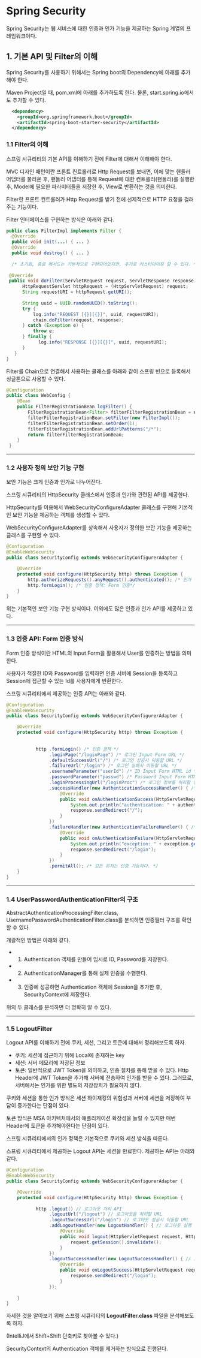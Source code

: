 # Spring Security

Spring Security는 웹 서비스에 대한 인증과 인가 기능을 제공하는 Spring 계열의 프레임워크이다. 


## 1. 기본 API 및 Filter의 이해

Spring Security를 사용하기 위해서는 Spring boot의 Dependency에 아래를 추가해야 한다.

Maven Project일 때, pom.xml에 아래를 추가하도록 한다. 물론, start.spring.io에서도 추가할 수 있다.

```xml
  <dependency>
    <groupId>org.springframework.boot</groupId>
    <artifactId>spring-boot-starter-security</artifactId>
  </dependency>
```

### 1.1 Filter의 이해

스프링 시큐리티의 기본 API를 이해하기 전에 Filter에 대해서 이해해야 한다.

MVC 디자인 패턴이란 프론트 컨트롤러로 Http Request를 보내면, 이에 맞는 핸들러 어댑터를 불러온 후, 핸들러 어댑터를 통해 Request에 대한 컨트롤러(핸들러)를 실행한 후, Model에 필요한 파라미터들을 저장한 후, View로 반환하는 것을 의미한다.

Filter란 프론트 컨트롤러가 Http Request를 받기 전에 선제적으로 HTTP 요청을 걸러주는 기능이다.

Filter 인터페이스를 구현하는 방식은 아래와 같다.

```java
public class FilterImpl implements Filter {
  @Override
  public void init(...) { ... }
  @Override 
  public void destroy() { ... }
  
  /* 초기화, 종료 메서드는 기본적으로 구현되어있지만, 추가로 커스터마이징 할 수 있다. */
  
 @Override 
 public void doFilter(ServletRequest request, ServletResponse response, FilterChain filterChain) throws IOException, ServletException {
      HttpRequestServlet httpRequest = (HttpServletRequest) request;
      String requestURI = httpRequest.getURI();
      
      String uuid = UUID.randomUUID().toString();
      try {
          log.info("REQUEST [{}][{}]", uuid, requestURI);
          chain.doFilter(request, response);
      } catch (Exception e) {
          throw e;
      } finally {
            log.info("RESPONSE [{}][{}]", uuid, requestURI);
      }    
   }
}
```

Filter를 Chain으로 연결해서 사용하는 클래스를 아래와 같이 스프링 빈으로 등록해서 싱글톤으로 사용할 수 있다.

```java
@Configuration
public class WebConfig {
    @Bean
    public FilterRegistrationBean logFilter() {
        FilterRegistrationBean<Filter> filterFilterRegistrationBean = new FilterRegistrationBean<>();
        filterFilterRegistrationBean.setFilter(new FilterImpl());
        filterFilterRegistrationBean.setOrder(1);
        filterFilterRegistrationBean.addUrlPatterns("/*");
        return filterFilterRegistrationBean;
    }
 }
```

***

### 1.2 사용자 정의 보안 기능 구현

보안 기능은 크게 인증과 인가로 나누어진다.

스프링 시큐리티의 HttpSecurity 클래스에서 인증과 인가와 관련된 API를 제공한다.

HttpSecurity를 이용해서 WebSecurityConfigureAdapter 클래스를 구현해 기본적인 보안 기능을 제공하는 객체를 생성할 수 있다.

WebSecurityConfigureAdapter를 상속해서 사용자가 정의한 보안 기능을 제공하는 클래스를 구현할 수 있다. 

```java
@Configuration
@EnableWebSecurity
public class SecurityConfig extends WebSecurityConfigurerAdapter {

    @Override
    protected void configure(HttpSecurity http) throws Exception {
        http.authorizeRequests().anyRequest().authenticated(); /* 인가 정책: 인증이 된 사용자만이 Request 가능 */
        http.formLogin(); /* 인증 정책: Form 인증*/
    }
}
```

위는 기본적인 보안 기능 구현 방식이다. 이외에도 많은 인증과 인가 API를 제공하고 있다.

***

### 1.3 인증 API: Form 인증 방식

Form 인증 방식이란 HTML의 Input Form을 활용해서 User를 인증하는 방법을 의미한다.

사용자가 적절한 ID와 Password를 입력하면 인증 서버에 Session을 등록하고 Session에 접근할 수 있는 Id를 사용자에게 반환한다.

스프링 시큐리티에서 제공하는 인증 API는 아래와 같다.

```java
@Configuration
@EnableWebSecurity
public class SecurityConfig extends WebSecurityConfigurerAdapter {

    @Override
    protected void configure(HttpSecurity http) throws Exception {
           
           
           http .formLogin() /* 인증 정책 */ 
                .loginPage("/loginPage") /* 로그인 Input Form URL */
                .defaultSuccessUrl("/") /* 로그인 성공시 이동할 URL */
                .failureUrl("/login") /* 로그인 실패시 이동할 URL */
                .usernameParameter("userId") /* ID Input Form HTML id */
                .passwordParameter("passwd") /* Password Input Form HTML id */
                .loginProcessingUrl("/loginProc") /* 로그인 정보를 처리할 컨트롤러 URL */
                .successHandler(new AuthenticationSuccessHandler() { /* 로그인 성공 후 호출할 컨트롤러 */
                    @Override
                    public void onAuthenticationSuccess(HttpServletRequest request, HttpServletResponse response, Authentication authentication) throws IOException, ServletException {
                        System.out.println("authentication: " + authentication.getName());
                        response.sendRedirect("/");
                    }
                })
                .failureHandler(new AuthenticationFailureHandler() { /* 로그인 실패 후 호출할 컨트롤러 */
                    @Override
                    public void onAuthenticationFailure(HttpServletRequest request, HttpServletResponse response, AuthenticationException exception) throws IOException, ServletException {
                        System.out.println("exception: " + exception.getMessage());
                        response.sendRedirect("/login");
                    }
                })
                .permitAll(); /* 모든 유저는 인증 가능하다. */
    }
}
```

***

### 1.4 UserPasswordAuthenticationFilter의 구조

AbstractAuthenticationProcessingFilter.class, UsernamePasswordAuthenticationFilter.class를 분석하면 인증필터 구조를 확인할 수 있다.

개괄적인 방법은 아래와 같다.

+ 1. Authentication 객체를 만들어 임시로 ID, Password를 저장한다.
+ 2. AuthenticationManager를 통해 실제 인증을 수행한다.
+ 3. 인증에 성공하면 Authentication 객체에 Session을 추가한 후, SecurityContext에 저장한다.

위의 두 클래스를 분석하면 더 명확히 알 수 있다.

***

### 1.5 LogoutFilter

Logout API를 이해하기 전에 쿠키, 세션, 그리고 토큰에 대해서 정리해보도록 하자.

+ 쿠키: 세션에 접근하기 위해 Local에 존재하는 key
+ 세션: 서버 메모리에 저장된 정보
+ 토큰: 일반적으로 JWT Token을 의미하고, 인증 절차를 통해 받을 수 있다. Http Header에 JWT Token을 추가해 서버에 전송하여 인가를 받을 수 있다. 그러므로, 서버에서는 인가를 위한 별도의 저장장치가 필요하지 않다.

쿠키와 세션을 통한 인가 방식은 세션 하이재킹의 위험성과 서버에 세션을 저장하여 부담이 증가한다는 단점이 있다.

토큰 방식은 MSA 아키텍처에서의 애플리케이션 확장성을 늘릴 수 있지만 매번 Header에 토큰을 추가해야한다는 단점이 있다.

스프링 시큐리티에서의 인가 정책은 기본적으로 쿠키와 세션 방식을 따른다. 

스프링 시큐리티에서 제공하는 Logout API는 세션을 만료한다. 제공하는 API는 아래와 같다.

```java
@Configuration
@EnableWebSecurity
public class SecurityConfig extends WebSecurityConfigurerAdapter {

    @Override
    protected void configure(HttpSecurity http) throws Exception {
    
           http .logout() // 로그아웃 처리 API 
                .logoutUrl("/logout") // 로그아웃을 처리할 URL
                .logoutSuccessUrl("/login") // 로그아웃 성공시 이동할 URL
                .addLogoutHandler(new LogoutHandler() { // 로그아웃 실행 시 실행할 컨트롤러 
                    @Override
                    public void logout(HttpServletRequest request, HttpServletResponse response, Authentication authentication) {
                        request.getSession().invalidate();
                    }
                })
                .logoutSuccessHandler(new LogoutSuccessHandler() { // 로그아웃 성공 후 실행할 컨트롤러
                    @Override
                    public void onLogoutSuccess(HttpServletRequest request, HttpServletResponse response, Authentication authentication) throws IOException, ServletException {
                        response.sendRedirect("/login");
                    }
                });
    
    }
}
```

자세한 것을 알아보기 위해 스프링 시큐리티의 **LogoutFilter.class** 파일을 분석해보도록 하자.

(IntelliJ에서 Shift+Shift 단축키로 찾아볼 수 있다.)

SecurityContext의 Authentication 객체를 제거하는 방식으로 진행된다.

